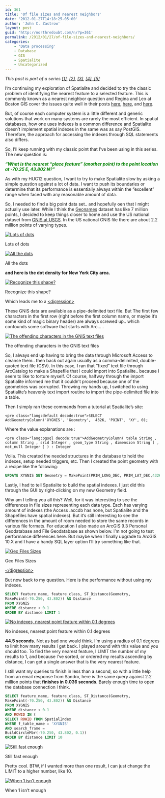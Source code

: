 ```yaml
---
id: 361
title: 'Of file sizes and nearest neighbors'
date: '2012-01-27T14:18:25-05:00'
author: 'John C. Zastrow'
layout: post
guid: 'http://northredoubt.com/n/?p=361'
permalink: /2012/01/27/of-file-sizes-and-nearest-neighbors/
categories:
    - 'Data processing'
    - Database
    - GIS
    - Spatialite
    - Uncategorized
---
```


*This post is part of a series [\[1\]](http://northredoubt.com/n/2012/01/16/example-with-php-and-spatialite-part-1/ "Example with PHP and Spatialite, part 1"), [\[2\]](http://northredoubt.com/n/2012/01/17/example-with-php-and-spatialite-part-2/ "Example with PHP and Spatialite, part 2"), [\[3\]](http://northredoubt.com/n/2012/01/18/spatialite-and-spatial-indexes/ "Spatialite and Spatial Indexes"), [\[4\],](http://northredoubt.com/n/2012/01/20/spatialite-speed-test/ "Spatialite Speed Test")[ \[5\]](http://northredoubt.com/n/2012/01/27/of-file-sizes-and-nearest-neighbors/ "Of file sizes and nearest neighbors")*

I’m continuing my exploration of Spatialite and decided to try the classic problem of identifying the nearest feature to a selected feature. This is commonly known as a nearest neighbor question and Regina and Leo at Boston GIS cover the issues quite well in their posts [here](http://www.bostongis.com/PrinterFriendly.aspx?content_name=postgis_nearest_neighbor), [here](http://www.bostongis.com/PrinterFriendly.aspx?content_name=postgis_nearest_neighbor_generic), and [here](http://www.bostongis.com/blog/index.php?/categories/7-nearest-neighbor).

But, of course each computer system is a little different and generic solutions that work on many systems are rarely the most efficient. In spatial databases, how one uses indexes is a common difference and Spatialite doesn’t implement spatial indexes in the same was as say PostGIS. Therefore, the approach for accessing the indexes through SQL statements also differs.

So, I’ll keep running with my classic point that I’ve been using in this series. The new question is:

<span style="color: #008000;"> ***“What is the nearest “place feature” (another point) to the point location at -70.25 E, 43.802 N?”***</span>

As with my HUC12 question, I want to try to make Spatialite slow by asking a simple question against a lot of data. I want to push its boundaries or determine that its performance is essentially always within the “excellent” range when faced with any reasonable amount of data.

So, I needed to find a big point data set.. and hopefully oen that I might actually use later. While I think the [Geonames](<http://www.geonames.org/ >) dataset has like 7 million points, I decided to keep things closer to home and use the US national dataset from [GNIS at USGS](http://gnis.usgs.gov/domestic/download_data.htm). In the US national GNIS file there are about 2.2 million points of varying types.

 [![Lots of dots](https://raw.githubusercontent.com/johnzastrow/johnzastrow.github.io/master/assets/uploads/2012/01/22millionfeatures.png "Lots of dots")](https://raw.githubusercontent.com/johnzastrow/johnzastrow.github.io/master/assets/uploads/2012/01/22millionfeatures.png)<figcaption class="wp-caption-text" id="caption-attachment-370">Lots of dots</figcaption> 

 [![All the dots](https://raw.githubusercontent.com/johnzastrow/johnzastrow.github.io/master/assets/uploads/2012/01/zoomout-300x127.png "All the dots")](https://raw.githubusercontent.com/johnzastrow/johnzastrow.github.io/master/assets/uploads/2012/01/zoomout.png)<figcaption class="wp-caption-text" id="caption-attachment-377">All the dots</figcaption> 

**and here is the dot density for New York City area.**

 [![Recognize this shape?](https://raw.githubusercontent.com/johnzastrow/johnzastrow.github.io/master/assets/uploads/2012/01/ny-300x166.png "Recognize this shape?")](https://raw.githubusercontent.com/johnzastrow/johnzastrow.github.io/master/assets/uploads/2012/01/ny.png)<figcaption class="wp-caption-text" id="caption-attachment-376">Recognize this shape?</figcaption> 

Which leads me to a <span style="text-decoration: underline;">&lt;digression&gt;</span>

These GNIS data are available as a pipe-delimited text file. But The first few characters in the first row (right before the first column name, or maybe it’s some kind of magic binary header) are always screwed up.. which confounds some software that starts with Arc… .

 [![The offending characters in the GNIS text files](https://raw.githubusercontent.com/johnzastrow/johnzastrow.github.io/master/assets/uploads/2012/01/offending_char.png "The offending characters in the GNIS text files")](https://raw.githubusercontent.com/johnzastrow/johnzastrow.github.io/master/assets/uploads/2012/01/offending_char.png)<figcaption class="wp-caption-text" id="caption-attachment-367">The offending characters in the GNIS text files</figcaption> 

So, I always end up having to bring the data through Microsoft Access to cleanse them.. then back out again usually as a comma-delimited, double-quoted text file (CSV). In this case, I ran that “fixed” text file through ArcCatalog to make a Shapefile that I could import into Spatialite.. because I seem to like to torture myself. Of course, halfway through the import Spatialite informed me that it couldn’t proceed because one of the geometries was corrupted. Throwing my hands up, I switched to using Spatialite’s heavenly text import routine to import the pipe-delimited file into a table.

Then I simply ran these commands from a tutorial at Spatialite’s site:

```
<pre class="lang:default decode:true">SELECT AddGeometryColumn('XYGNIS', 'Geometry',  4326, 'POINT', 'XY', 0);
```

Where the value explanations are :

```
<pre class="lang:pgsql decode:true">AddGeometryColumn( table String , column String , srid Integer , geom_type String , dimension String [ , not_null Integer ] ) : Integer
```

Voila. This created the needed structures in the database to hold the indexes, setup needed triggers, etc. Then I created the point geometry with a recipe like the following:

```sql
UPDATE XYGNIS SET Geometry = MakePoint(PRIM_LONG_DEC, PRIM_LAT_DEC,4326);
```

Lastly, I had to tell Spatialite to build the spatial indexes. I just did this through the GUI by right-clicking on my new Geometry field.

Why am I telling you all this? Well, for it was interesting to see the differences in file sizes representing each data type. Each has varying amount of indexes (the Access .accdb has none, but Spatialite and the Shapefiles have spatial indexes). But it’s still interesting to see the differences in the amount of room needed to store the same records in various file formats. For education I also made an ArcGIS 9.3 Personal Geodatabase and File Geodatabase as shown below. I’m not going to test performance differences here. But maybe when I finally upgrade to ArcGIS 10.X and I have a handy SQL layer option I’ll try something like that.

 [![Geo Files Sizes](https://raw.githubusercontent.com/johnzastrow/johnzastrow.github.io/master/assets/uploads/2012/01/file_sizes.png "Geo Files Sizes")](https://raw.githubusercontent.com/johnzastrow/johnzastrow.github.io/master/assets/uploads/2012/01/file_sizes.png)<figcaption class="wp-caption-text" id="caption-attachment-366">Geo Files Sizes</figcaption> 

<span style="text-decoration: underline;"> &lt;/digression&gt;</span>

But now back to my question. Here is the performance without using my indexes.


```sql
SELECT feature_name, feature_class, ST_Distance(Geometry,
MakePoint(-70.250, 43.802)) AS Distance
FROM XYGNIS
WHERE distance < 0.1
ORDER BY distance LIMIT 1
```

 [![No indexes, nearest point feature within 0.1 degrees](https://raw.githubusercontent.com/johnzastrow/johnzastrow.github.io/master/assets/uploads/2012/01/no-index_pt.png "No indexes, nearest point feature within 0.1 degrees")](https://raw.githubusercontent.com/johnzastrow/johnzastrow.github.io/master/assets/uploads/2012/01/no-index_pt.png)<figcaption class="wp-caption-text" id="caption-attachment-378">No indexes, nearest point feature within 0.1 degrees</figcaption> 

**44.5 seconds.** Not as bad one would think. I’m using a radius of 0.1 degrees to limit how many results I get back. I played around with this value and you should too. To find the very nearest feature, I LIMIT the number of my results to 1, and because I’ve sorted, or ordered my results ascending by distance, I can get a single answer that is the very nearest feature.

I still want my queries to finish in less than a second, so with a little help from an email response from Sandro, here is the same query against 2.2 million points that **finishes in 0.036 seconds**. Barely enough time to open the database connection I think.


```sql
SELECT feature_name, feature_class, ST_Distance(Geometry,
MakePoint(-70.250, 43.802)) AS Distance
FROM XYGNIS
WHERE distance < 0.1
AND ROWID IN (
SELECT ROWID FROM SpatialIndex
WHERE f_table_name = 'XYGNIS'
AND search_frame =
BuildCircleMbr(-70.250, 43.802, 0.1))
ORDER BY distance LIMIT 10
```

 [![Still fast enough](https://raw.githubusercontent.com/johnzastrow/johnzastrow.github.io/master/assets/uploads/2012/01/even_faster.png "Still fast enough")](https://raw.githubusercontent.com/johnzastrow/johnzastrow.github.io/master/assets/uploads/2012/01/even_faster.png)<figcaption class="wp-caption-text" id="caption-attachment-368">Still fast enough</figcaption> 

Pretty cool. BTW, if I wanted more than one result, I can just change the LIMIT to a higher number, like 10.

 [![When 1 isn't enough](https://raw.githubusercontent.com/johnzastrow/johnzastrow.github.io/master/assets/uploads/2012/01/nearest10.png "When 1 isn't enough")](https://raw.githubusercontent.com/johnzastrow/johnzastrow.github.io/master/assets/uploads/2012/01/nearest10.png)<figcaption class="wp-caption-text" id="caption-attachment-369">When 1 isn’t enough</figcaption> 